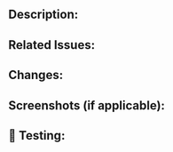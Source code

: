 ## Description:
<!-- Provide a clear and concise description of the purpose of this pull request -->

## Related Issues:
<!-- List any related issues or tickets that this PR addresses (e.g., Fixes #123, Implements #456). -->

## Changes:
<!-- Describe the changes made -->

## Screenshots (if applicable):
<!-- Include any relevant screenshots or GIFs that demonstrate the changes made, especially for UI/UX updates. -->

## 🧪 Testing:
<!-- Include screenshots that demostrate the test cases -->
